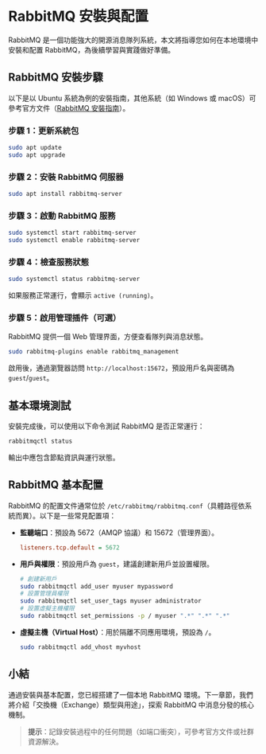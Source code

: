 # RabbitMQ 安裝與配置

RabbitMQ 是一個功能強大的開源消息隊列系統，本文將指導您如何在本地環境中安裝和配置 RabbitMQ，為後續學習與實踐做好準備。

## RabbitMQ 安裝步驟

以下是以 Ubuntu 系統為例的安裝指南，其他系統（如 Windows 或 macOS）可參考官方文件（[RabbitMQ 安裝指南](https://www.rabbitmq.com/download.html)）。

### 步驟 1：更新系統包
```bash
sudo apt update
sudo apt upgrade
```

### 步驟 2：安裝 RabbitMQ 伺服器
```bash
sudo apt install rabbitmq-server
```

### 步驟 3：啟動 RabbitMQ 服務
```bash
sudo systemctl start rabbitmq-server
sudo systemctl enable rabbitmq-server
```

### 步驟 4：檢查服務狀態
```bash
sudo systemctl status rabbitmq-server
```
如果服務正常運行，會顯示 `active (running)`。

### 步驟 5：啟用管理插件（可選）
RabbitMQ 提供一個 Web 管理界面，方便查看隊列與消息狀態。
```bash
sudo rabbitmq-plugins enable rabbitmq_management
```
啟用後，通過瀏覽器訪問 `http://localhost:15672`，預設用戶名與密碼為 `guest`/`guest`。

## 基本環境測試

安裝完成後，可以使用以下命令測試 RabbitMQ 是否正常運行：
```bash
rabbitmqctl status
```
輸出中應包含節點資訊與運行狀態。

## RabbitMQ 基本配置

RabbitMQ 的配置文件通常位於 `/etc/rabbitmq/rabbitmq.conf`（具體路徑依系統而異）。以下是一些常見配置項：

- **監聽端口**：預設為 5672（AMQP 協議）和 15672（管理界面）。
  ```ini
  listeners.tcp.default = 5672
  ```
- **用戶與權限**：預設用戶為 `guest`，建議創建新用戶並設置權限。
  ```bash
  # 創建新用戶
  sudo rabbitmqctl add_user myuser mypassword
  # 設置管理員權限
  sudo rabbitmqctl set_user_tags myuser administrator
  # 設置虛擬主機權限
  sudo rabbitmqctl set_permissions -p / myuser ".*" ".*" ".*"
  ```
- **虛擬主機（Virtual Host）**：用於隔離不同應用環境，預設為 `/`。
  ```bash
  sudo rabbitmqctl add_vhost myvhost
  ```

## 小結

通過安裝與基本配置，您已經搭建了一個本地 RabbitMQ 環境。下一章節，我們將介紹「交換機（Exchange）類型與用途」，探索 RabbitMQ 中消息分發的核心機制。

> **提示**：記錄安裝過程中的任何問題（如端口衝突），可參考官方文件或社群資源解決。
